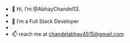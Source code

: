 - 👋 Hi, I’m @AbhayChandel13.
-  
- 👀 I’m a Full Stack Developer
- 
- 📫  reach me at chandelabhay4515@gmail.com

<!---
AbhayChandel13/AbhayChandel13 is a ✨ special ✨ repository because its `README.md` (this file) appears on your GitHub profile.
You can click the Preview link to take a look at your changes .
--->

